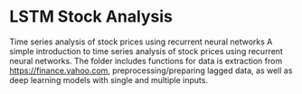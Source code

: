 # LSTM Stock Analysis
Time series analysis of stock prices using recurrent neural networks
A simple introduction to time series analysis of stock prices using recurrent neural networks. The folder includes functions for data is extraction from https://finance.yahoo.com, preprocessing/preparing lagged data, as well as deep learning models with single and multiple inputs. 
